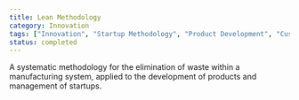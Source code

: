 ```yaml
---
title: Lean Methodology
category: Innovation
tags: ["Innovation", "Startup Methodology", "Product Development", "Customer Feedback"]
status: completed
---
```

A systematic methodology for the elimination of waste within a manufacturing system, applied to the development of products and management of startups.